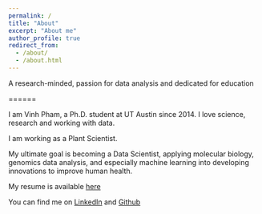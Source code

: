 ```yaml
---
permalink: /
title: "About"
excerpt: "About me"
author_profile: true
redirect_from: 
  - /about/
  - /about.html
---
```



A research-minded, passion for data analysis and dedicated for education

======


I am Vinh Pham, a Ph.D. student at UT Austin since 2014. I love science, research and working with data. 

I am working as a Plant Scientist.

My ultimate goal is becoming a Data Scientist, applying molecular biology, genomics data analysis, and especially machine learning into developing innovations to improve human health. 

My resume is available [here](/assets/CV_VinhPham.pdf)

You can find me on [LinkedIn](https://www.linkedin.com/in/vinhnpham/) and [Github](https://github.com/donalbonny/)








